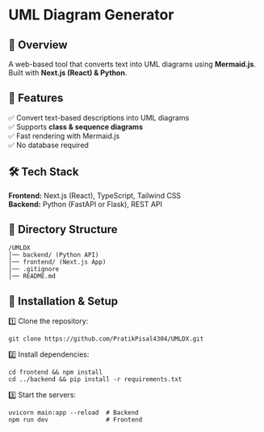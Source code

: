 # UML Diagram Generator  

## 📌 Overview  
A web-based tool that converts text into UML diagrams using **Mermaid.js**. Built with **Next.js (React) & Python**.  

## 🚀 Features  
✅ Convert text-based descriptions into UML diagrams  
✅ Supports **class & sequence diagrams**  
✅ Fast rendering with Mermaid.js  
✅ No database required  

## 🛠️ Tech Stack  
**Frontend:** Next.js (React), TypeScript, Tailwind CSS  
**Backend:** Python (FastAPI or Flask), REST API  

## 📂 Directory Structure  
    /UMLDX
    │── backend/ (Python API)
    │── frontend/ (Next.js App)
    │── .gitignore
    │── README.md


## 🔧 Installation & Setup  

1️⃣ Clone the repository:  

    git clone https://github.com/PratikPisal4304/UMLDX.git 


2️⃣ Install dependencies:

    cd frontend && npm install  
    cd ../backend && pip install -r requirements.txt  

3️⃣ Start the servers:

    uvicorn main:app --reload  # Backend  
    npm run dev                # Frontend  

